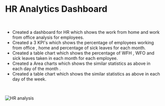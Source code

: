 # HR Analytics Dashboard
<br>

- Created a dashboard for HR which shows the work from home and work from office analysis for employees. 
- Created a 3 KPI's which shows the percentage of employees working  from office , home and percentage of sick leaves for each month.  
- Created a table chart which shows the percentage of WFH , WFO and sick leaves taken in each month for each employee.  
- Created a Area  charts which shows the similar statistics as above in each day of the month .  
- Created a table chart which shows the similar statistics as above in each day of the week.

<br>

![HR analysis](https://github.com/akshay-venur/HR-Analytics-Dashboard/assets/43615481/2935275c-a023-423b-8667-60e5c0bede4b)
